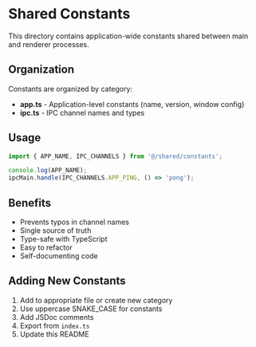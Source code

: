 # Shared Constants

This directory contains application-wide constants shared between main and renderer processes.

## Organization

Constants are organized by category:

- **app.ts** - Application-level constants (name, version, window config)
- **ipc.ts** - IPC channel names and types

## Usage

```typescript
import { APP_NAME, IPC_CHANNELS } from '@/shared/constants';

console.log(APP_NAME);
ipcMain.handle(IPC_CHANNELS.APP_PING, () => 'pong');
```

## Benefits

- Prevents typos in channel names
- Single source of truth
- Type-safe with TypeScript
- Easy to refactor
- Self-documenting code

## Adding New Constants

1. Add to appropriate file or create new category
2. Use uppercase SNAKE_CASE for constants
3. Add JSDoc comments
4. Export from `index.ts`
5. Update this README
